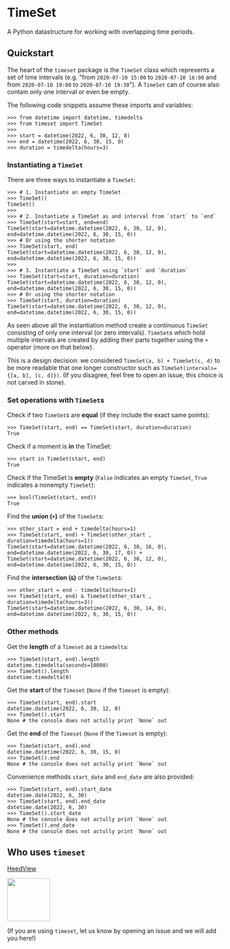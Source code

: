 # TimeSet

A Python datastructure for working with overlapping time periods.

## Quickstart

The heart of the `timeset` package is the `TimeSet` class which represents a set of time intervals (e.g. "from `2020-07-10 15:00` to `2020-07-10 16:00` and from `2020-07-10 19:00` to `2020-07-10 19:30`"). A `TimeSet` can of course also contain only one interval or even be empty.

The following code snippets assume these imports and variables:

```pycon
>>> from datetime import datetime, timedelta
>>> from timeset import TimeSet
>>>
>>> start = datetime(2022, 6, 30, 12, 0)
>>> end = datetime(2022, 6, 30, 15, 0)
>>> duration = timedelta(hours=3)
```

### Instantiating a `TimeSet`

There are three ways to instantiate a `TimeSet`:

```pycon
>>> # 1. Instantiate an empty TimeSet
>>> TimeSet()
TimeSet()
>>>
>>> # 2. Instantiate a TimeSet as and interval from `start` to `end`
>>> TimeSet(start=start, end=end)
TimeSet(start=datetime.datetime(2022, 6, 30, 12, 0), end=datetime.datetime(2022, 6, 30, 15, 0))
>>> # Or using the shorter notation
>>> TimeSet(start, end)
TimeSet(start=datetime.datetime(2022, 6, 30, 12, 0), end=datetime.datetime(2022, 6, 30, 15, 0))
>>>
>>> # 3. Instantiate a TimeSet using `start` and `duration`
>>> TimeSet(start=start, duration=duration)
TimeSet(start=datetime.datetime(2022, 6, 30, 12, 0), end=datetime.datetime(2022, 6, 30, 15, 0))
>>> # Or using the shorter notation
>>> TimeSet(start, duration=duration)
TimeSet(start=datetime.datetime(2022, 6, 30, 12, 0), end=datetime.datetime(2022, 6, 30, 15, 0))
```

As seen above all the instantiation method create a continuous `TimeSet` consisting of only one interval (or zero intervals). `TimeSet`s which hold multiple intervals are created by adding their parts together using the `+` operator (more on that below).

This is a design decision: we considered `TimeSet(a, b) + TimeSet(c, d)` to be more readable that one longer constructor such as `TimeSet(intervals={[a, b], [c, d]})`.
(If you disagree, feel free to open an issue, this choice is not carved in stone).

### Set operations with `TimeSet`s

Check if two `TimeSet`s are **equal** (if they include the exact same points):

```pycon
>>> TimeSet(start, end) == TimeSet(start, duration=duration)
True
```

Check if a moment is **in** the TimeSet:
```pycon
>>> start in TimeSet(start, end)
True
```

Check if the TimeSet is **empty** (`False` indicates an empty `TimeSet`, `True` indicates a nonempty `TimeSet`):
```pycon
>>> bool(TimeSet(start, end))
True
```

Find the **union (`+`)** of the `TimeSet`s:
```pycon
>>> other_start = end + timedelta(hours=1)
>>> TimeSet(start, end) + TimeSet(other_start , duration=timedelta(hours=1))
TimeSet(start=datetime.datetime(2022, 6, 30, 16, 0), end=datetime.datetime(2022, 6, 30, 17, 0)) + TimeSet(start=datetime.datetime(2022, 6, 30, 12, 0), end=datetime.datetime(2022, 6, 30, 15, 0))
```

Find the **intersection (`&`)** of the `TimeSet`s:
```pycon
>>> other_start = end - timedelta(hours=1)
>>> TimeSet(start, end) & TimeSet(other_start , duration=timedelta(hours=3))
TimeSet(start=datetime.datetime(2022, 6, 30, 14, 0), end=datetime.datetime(2022, 6, 30, 15, 0))
```

### Other methods

Get the **length** of a `Timeset` as a `timedelta`:

```pycon
>>> TimeSet(start, end).length
datetime.timedelta(seconds=10800)
>>> TimeSet().length
datetime.timedelta(0)
```

Get the **start** of the `Timeset` (`None` if the `Timeset` is empty):

```pycon
>>> TimeSet(start, end).start
datetime.datetime(2022, 6, 30, 12, 0)
>>> TimeSet().start
None # the console does not actully print `None` out
```

Get the **end** of the `Timeset` (`None` if the `Timeset` is empty):

```pycon
>>> TimeSet(start, end).end
datetime.datetime(2022, 6, 30, 15, 0)
>>> TimeSet().end
None # the console does not actully print `None` out
```

Convenience methods `start_date` and `end_date` are also provided:

```pycon
>>> TimeSet(start, end).start_date
datetime.date(2022, 6, 30)
>>> TimeSet(start, end).end_date
datetime.date(2022, 6, 30)
>>> TimeSet().start_date
None # the console does not actully print `None` out
>>> TimeSet().end_date
None # the console does not actully print `None` out
```

## Who uses `timeset`

[HeedView](https://heedview.ee/)

<img src="https://heedview.ee/img/logo.png" width="100px">

(If you are using `timeset`, let us know by opening an issue and we will add you here!)
